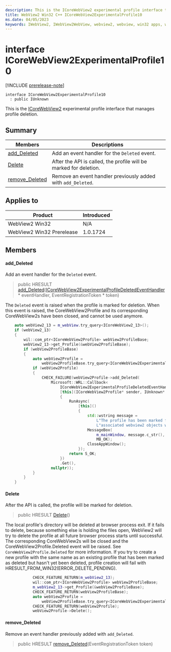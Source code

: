 ```yaml
---
description: This is the ICoreWebView2 experimental profile interface that manages profile deletion.
title: WebView2 Win32 C++ ICoreWebView2ExperimentalProfile10
ms.date: 04/05/2023
keywords: IWebView2, IWebView2WebView, webview2, webview, win32 apps, win32, edge, ICoreWebView2, ICoreWebView2Controller, browser control, edge html, ICoreWebView2ExperimentalProfile10
---
```


# interface ICoreWebView2ExperimentalProfile10

[!INCLUDE [prerelease-note](../includes/prerelease-note.md)]

```
interface ICoreWebView2ExperimentalProfile10
  : public IUnknown
```

This is the [ICoreWebView2](icorewebview2.md) experimental profile interface that manages profile deletion.

## Summary

 Members                        | Descriptions
--------------------------------|---------------------------------------------
[add_Deleted](#add_deleted) | Add an event handler for the `Deleted` event.
[Delete](#delete) | After the API is called, the profile will be marked for deletion.
[remove_Deleted](#remove_deleted) | Remove an event handler previously added with `add_Deleted`.

## Applies to

Product                         | Introduced
--------------------------------|---------------------------------------------
WebView2 Win32            |    N/A
WebView2 Win32 Prerelease |    1.0.1724

## Members

#### add_Deleted

Add an event handler for the `Deleted` event.

> public HRESULT [add_Deleted](#add_deleted)([ICoreWebView2ExperimentalProfileDeletedEventHandler](icorewebview2experimentalprofiledeletedeventhandler.md) * eventHandler, EventRegistrationToken * token)

The `Deleted` event is raised when the profile is marked for deletion. When this event is raised, the CoreWebView2Profile and its corresponding CoreWebView2s have been closed, and cannot be used anymore.

```cpp
    auto webView2_13 = m_webView.try_query<ICoreWebView2_13>();
    if (webView2_13)
    {
        wil::com_ptr<ICoreWebView2Profile> webView2ProfileBase;
        webView2_13->get_Profile(&webView2ProfileBase);
        if (webView2ProfileBase)
        {
            auto webView2Profile =
                webView2ProfileBase.try_query<ICoreWebView2ExperimentalProfile10>();
            if (webView2Profile)
            {
                CHECK_FAILURE(webView2Profile->add_Deleted(
                    Microsoft::WRL::Callback<
                        ICoreWebView2ExperimentalProfileDeletedEventHandler>(
                        [this](ICoreWebView2Profile* sender, IUnknown* args)
                        {
                            RunAsync(
                                [this]()
                                {
                                    std::wstring message =
                                        L"The profile has been marked for deletion. Any "
                                        L"associated webview2 objects will be closed.";
                                    MessageBox(
                                        m_mainWindow, message.c_str(), L"webview2 closed",
                                        MB_OK);
                                    CloseAppWindow();
                                });
                            return S_OK;
                        })
                        .Get(),
                    nullptr));
            }
        }
    }
```

#### Delete

After the API is called, the profile will be marked for deletion.

> public HRESULT [Delete](#delete)()

The local profile's directory will be deleted at browser process exit. If it fails to delete, because something else is holding the files open, WebView2 will try to delete the profile at all future browser process starts until successful. The corresponding CoreWebView2s will be closed and the CoreWebView2Profile.Deleted event will be raised. See `CoreWebView2Profile.Deleted` for more information. If you try to create a new profile with the same name as an existing profile that has been marked as deleted but hasn't yet been deleted, profile creation will fail with HRESULT_FROM_WIN32(ERROR_DELETE_PENDING).

```cpp
            CHECK_FEATURE_RETURN(m_webView2_13);
            wil::com_ptr<ICoreWebView2Profile> webView2ProfileBase;
            m_webView2_13->get_Profile(&webView2ProfileBase);
            CHECK_FEATURE_RETURN(webView2ProfileBase);
            auto webView2Profile =
                webView2ProfileBase.try_query<ICoreWebView2ExperimentalProfile10>();
            CHECK_FEATURE_RETURN(webView2Profile);
            webView2Profile->Delete();
```

#### remove_Deleted

Remove an event handler previously added with `add_Deleted`.

> public HRESULT [remove_Deleted](#remove_deleted)(EventRegistrationToken token)

